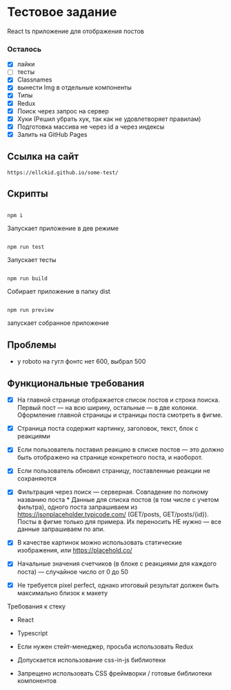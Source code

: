# Тестовое задание

React ts приложение для отображения постов

### Осталось

- [X] лайки
- [ ] тесты
- [X] Classnames
- [X] вынести Img в отдельные компоненты
- [X] Типы
- [X] Redux
- [X] Поиск через запрос на сервер
- [X] Хуки (Решил убрать хук, так как не удовлетворяет правилам)
- [X] Подготовка массива не через id а через индексы
- [X] Залить на GitHub Pages

## Ссылка на сайт

```
https://ellckid.github.io/some-test/

```

## Скрипты

```

npm i

```
Запускает приложение в дев режиме

```

npm run test

```

Запускает тесты



```

npm run build

```

Собирает приложение в папку dist



```

npm run preview

```

запускает собранное приложение



## Проблемы


- у roboto на гугл фонтс нет 600, выбрал 500



## Функциональные требования

- [X] На главной странице отображается список постов и строка поиска. Первый пост — на всю ширину, остальные — в две колонки. Оформление главной страницы и страницы поста смотреть в фигме.

- [X] Страница поста содержит картинку, заголовок, текст, блок с реакциями

- [X] Если пользователь поставил реакцию в списке постов — это должно быть отображено на странице конкретного поста, и наоборот.

- [X] Если пользователь обновил страницу, поставленные реакции не сохраняются

- [X] Фильтрация через поиск — серверная. Совпадение по полному названию поста * Данные для списка постов (в том числе с учетом фильтра), одного поста запрашиваем из https://jsonplaceholder.typicode.com/ (GET/posts, GET/posts/{id}). Посты в фигме только для примера. Их переносить НЕ нужно — все данные запрашиваем по апи.

- [X] В качестве картинок можно использовать статические изображения, или https://placehold.co/

- [X] Начальные значения счетчиков (в блоке с реакциями для каждого поста) — случайное число от 0 до 50

- [X] Не требуется pixel perfect, однако итоговый результат должен быть максимально близок к макету

Требования к стеку

* React

* Typescript

* Если нужен стейт-менеджер, просьба использовать Redux

* Допускается использование css-in-js библиотеки

* Запрещено использовать CSS фреймворки / готовые библиотеки компонентов

